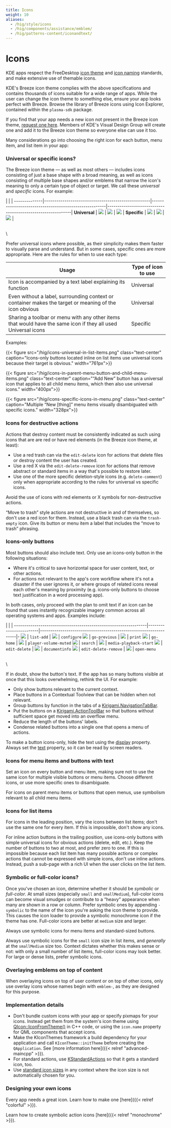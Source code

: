 ```yaml
---
title: Icons
weight: 10
aliases:
  - /hig/style/icons
  - /hig/components/assistance/emblem/
  - /hig/patterns-content/iconandtext/
---
```


# Icons

KDE apps respect the FreeDesktop [icon theme](https://specifications.freedesktop.org/icon-theme-spec/latest/) and [icon naming](https://specifications.freedesktop.org/icon-naming-spec/latest/) standards, and make extensive use of themable icons.

KDE's Breeze icon theme complies with the above specifications and contains thousands of icons suitable for a wide range of apps. While the user can change the icon theme to something else, ensure your app looks perfect with Breeze. Browse the library of Breeze icons using Icon Explorer, contained within the `plasma-sdk` package.

If you find that your app needs a new icon not present in the Breeze icon theme, [request one here](https://bugs.kde.org/enter\_bug.cgi?product=Breeze\&component=Icons). Members of KDE's Visual Design Group will create one and add it to the Breeze icon theme so everyone else can use it too.

Many considerations go into choosing the right icon for each button, menu item, and list item in your app:

### Universal or specific icons?

The Breeze icon theme — as well as most others — includes icons consisting of just a base shape with a broad meaning, as well as icons consisting of multiple base shapes and/or emblems that narrow the icon's meaning to only a certain type of object or target. We call these _universal_ and _specific_ icons. For example:

&#x20; \| | | --------------|----------------------------------------------------|-------------------------------------------------------|------------------------------------------------------------| **Universal** | ![](../../../hig/icon-list-add.png) | ![](../../../hig/icon-edit-entry.png) | ![](../../../hig/icon-edit-delete-remove.png) | **Specific** | ![](../../../hig/icon-folder-add.png) | ![](../../../hig/icon-edit-image.png) | ![](../../../hig/icon-bookmark-remove.png) |

\
\


Prefer universal icons where possible, as their simplicity makes them faster to visually parse and understand. But in some cases, specific ones are more appropriate. Here are the rules for when to use each type:

| Usage                                                                                                         | Type of icon to use |
| ------------------------------------------------------------------------------------------------------------- | ------------------- |
| Icon is accompanied by a text label explaining its function                                                   | Universal           |
| Even without a label, surrounding context or container makes the target or meaning of the icon obvious        | Universal           |
| Sharing a toolbar or menu with any other items that would have the same icon if they all used Universal icons | Specific            |

Examples:

\{{< figure src="/hig/icons-universal-in-list-items.png" class="text-center" caption="Icons-only buttons located inline on list items use universal icons because their target is obvious." width="761px">\}}

\{{< figure src="/hig/icons-in-parent-menu-button-and-child-menu-items.png" class="text-center" caption="“Add New” button has a universal icon that applies to all child menu items, which then also use universal icons." width="400px">\}}

\{{< figure src="/hig/icons-specific-icons-in-menu.png" class="text-center" caption="Multiple “New \[thing]” menu items visually disambiguated with specific icons." width="328px">\}}

### Icons for destructive actions

Actions that destroy content must be consistently indicated as such using icons that are are red or have red elements (in the Breeze icon theme, at least):

* Use a red trash can via the `edit-delete` icon for actions that delete files or destroy content the user has created.
* Use a red X via the `edit-delete-remove` icon for actions that remove abstract or standard items in a way that's possible to restore later.
* Use one of the more specific deletion-style icons (e.g. `delete-comment`) only when appropriate according to the rules for universal vs specific icons.

Avoid the use of icons with red elements or X symbols for non-destructive actions.

“Move to trash” style actions are not destructive in and of themselves, so don't use a red icon for them. Instead, use a black trash can via the `trash-empty` icon. Give its button or menu item a label that includes the “move to trash” phrasing.

### Icons-only buttons

Most buttons should also include text. Only use an icons-only button in the following situations:

* Where it's critical to save horizontal space for user content, text, or other actions.
* For actions not relevant to the app's core workflow where it's not a disaster if the user ignores it, or where groups of related icons reveal each other's meaning by proximity (e.g. icons-only buttons to choose text justification in a word processing app).

In both cases, only proceed with the plan to omit text if an icon can be found that uses instantly recognizable imagery common across all operating systems and apps. Examples include:

&#x20; \| | | -----------------------------------------------------------------|------------------------|------------------------------------------------------------------|- ![](../../../hig/icon-only-list-add.png) | `list-add` | ![](../../../hig/icon-only-configure.png) | `configure` ![](../../../hig/icon-only-go-previous.png) | `go-previous` | ![](../../../hig/icon-only-print.png) | `print` ![](../../../hig/icon-only-go-home.png) | `go-home` | ![](../../../hig/icon-only-player-volume-muted.png) | `player-volume-muted` ![](../../../hig/icon-only-search.png) | `search` | ![](../../../hig/icon-only-media-playback-start.png) | `media-playback-start` ![](../../../hig/icon-only-edit-delete.png) | `edit-delete` | ![](../../../hig/icon-only-documentinfo.png) | `documentinfo` ![](../../../hig/icon-only-edit-delete-remove.png) | `edit-delete-remove` | ![](../../../hig/icon-only-open-menu.png) | `open-menu`

\
\


If in doubt, show the button's text. If the app has so many buttons visible at once that this looks overwhelming, rethink the UI. For example:

* Only show buttons relevant to the current context.
* Place buttons in a Contextual Toolview that can be hidden when not relevant.
* Group buttons by function in the tabs of a [Kirigami.NavigationTabBar](https://api.kde.org/frameworks/kirigami/html/classNavigationTabBar.html).
* Put the buttons on a [Kirigami.ActionToolBar](https://develop.kde.org/docs/getting-started/kirigami/components-actiontoolbar/) so that buttons without sufficient space get moved into an overflow menu.
* Reduce the length of the buttons' labels.
* Condense related buttons into a single one that opens a menu of actions.

To make a button icons-only, hide the text using the [display](https://doc.qt.io/qt-6/qml-qtquick-controls-abstractbutton.html#display-prop) property. Always set the [text](https://doc.qt.io/qt-6/qml-qtquick-controls-abstractbutton.html#text-prop) property, so it can be read by screen readers.

### Icons for menu items and buttons with text

Set an icon on every button and menu item, making sure not to use the same icon for multiple visible buttons or menu items. Choose different icons, or use more specific ones to disambiguate.

For icons on parent menu items or buttons that open menus, use symbolism relevant to all child menu items.

### Icons for list items

For icons in the leading position, vary the icons between list items; don't use the same one for every item. If this is impossible, don't show any icons.

For inline action buttons in the trailing position, use icons-only buttons with simple universal icons for obvious actions (delete, edit, etc.). Keep the number of buttons to two at most, and prefer zero to one. If this is impossible because each list item has many possible actions or complex actions that cannot be expressed with simple icons, don't use inline actions. Instead, push a sub-page with a rich UI when the user clicks on the list item.

### Symbolic or full-color icons?

Once you've chosen an icon, determine whether it should be _symbolic_ or _full-color_. At small sizes (especially `small` and `smallMedium`), full-color icons can become visual smudges or contribute to a “heavy” appearance when many are shown in a row or column. Prefer symbolic ones by appending `-symbolic` to the name of the icon you're asking the icon theme to provide. This causes the icon loader to provide a symbolic monochrome icon if the theme has one. Full-color icons are better at `medium` size and larger.

Always use symbolic icons for menu items and standard-sized buttons.

Always use symbolic icons for the `small` icon size in list items, and _generally_ at the `smallMedium` size too. Context dictates whether this makes sense or not: with only a small number of list items, full-color icons may look better. For large or dense lists, prefer symbolic icons.

### Overlaying emblems on top of content

When overlaying icons on top of user content or on top of other icons, only use overlay icons whose names begin with `emblem-`, as they are designed for this purpose.

### Implementation details

* Don't bundle custom icons with your app or specify pixmaps for your icons. Instead get them from the system's icon theme using [QIcon::IconFromTheme()](https://doc.qt.io/qt-6/qicon.html#fromTheme-1) in C++ code, or using the `icon.name` property for QML components that accept icons.
* Make the KIconThemes framework a build dependency for your application and call `KIconTheme::initTheme` before creating the `QApplication`. See \[more information here]\(\{{< relref "advanced-maincpp" >\}}).
* For standard actions, use [KStandardActions](https://api.kde.org/frameworks/kconfig/html/namespaceKStandardActions.html) so that it gets a standard icon, too.
* Use [standard icon sizes](https://api.kde.org/frameworks/kirigami/html/classKirigami\_1\_1Platform\_1\_1Units.html#a7e729a19d3cdd6107828dcfc14950706) in any context where the icon size is not automatically chosen for you.

### Designing your own icons

Every app needs a great icon. Learn how to make one \[here]\(\{{< relref "colorful" >\}}).

Learn how to create symbolic action icons \[here]\(\{{< relref "monochrome" >\}}).
